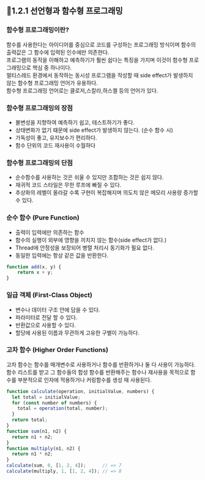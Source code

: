 ## 📌1.2.1 선언형과 함수형 프로그래밍

### 함수형 프로그래밍이란?
함수를 사용한다는 아이디어를 중심으로 코드를 구성하는 프로그래밍 방식이며 함수의 출력값은 그 함수에 입력된 인수에만 의존한다.    
프로그램의 동작을 이해하고 예측하기가 훨씬 쉽다는 특징을 가지며 이것이 함수형 프로그래밍으로 핵심 중 하나이다.        
멀티스레드 환경에서 동작하는 동시성 프로그램을 작성할 때 side effect가 발생하지 않는 함수형 프로그래밍 언어가 유용하다.      
함수형 프로그래밍 언어로는 클로저,스칼라,하스켈 등의 언어가 있다.

### 함수형 프로그래밍의 장점
  - 불변성을 지향하여 예측하기 쉽고, 테스트하기가 좋다.    
  - 상태변화가 없기 떄문에 side effect가 발생하지 않는다. (순수 함수 시)
  - 가독성이 좋고, 유지보수가 편리하다.
  - 함수 단위의 코드 재사용이 수월하다
  
### 함수형 프로그래밍의 단점
  - 순수함수를 사용하는 것은 쉬울 수 있지만 조합하는 것은 쉽지 않다.
  - 재귀적 코드 스타일은 무한 루프에 빠질 수 있다.
  - 추상화의 레벨이 올라갈 수록 구현이 복잡해지며 의도치 않은 메모리 사용량 증가할 수 있다.


### 순수 함수 (Pure Function)
  - 출력이 입력에만 의존하는 함수  
  - 함수의 실행이 외부에 영향을 끼치지 않는 함수(side effect가 없다.)     
  - Thread에 안정성을 보장되어 병렬 처리시 동기화가 필요 없다.
  - 동일한 입력에는 항상 같은 값을 반환한다.

~~~javascript
function add(x, y) {
    return x + y;
}
~~~

### 일급 객체 (First-Class Object)
  - 변수나 데이터 구조 안에 담을 수 있다.
  - 파라미터로 전달 할 수 있다.
  - 반환값으로 사용할 수 있다.
  - 할당에 사용된 이름과 무관하게 고유한 구별이 가능하다.

### 고차 함수 (Higher Order Functions)
고차 함수는 함수를 매개변수로 사용하거나 함수를 반환하거나 둘 다 사용이 가능하다.     
함수 리스트를 받고 그 함수들의 합성 함수를 반환해주는 함수나 재사용을 목적으로 함수를 부분적으로 인자에 적용하거나 커링함수를 생성 때 사용된다.

~~~javascript
function calculate(operation, initialValue, numbers) {
  let total = initialValue;
  for (const number of numbers) {
    total = operation(total, number);
  }
  return total;
}
function sum(n1, n2) {
  return n1 + n2;
}
function multiply(n1, n2) {
  return n1 * n2;
}
calculate(sum, 0, [1, 2, 4]);      // => 7
calculate(multiply, 1, [1, 2, 4]); // => 8
~~~
